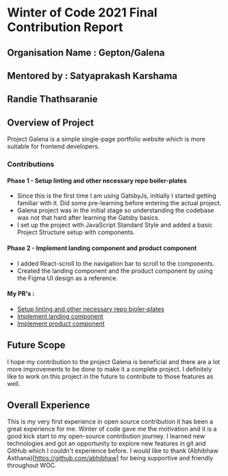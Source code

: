 # Winter of Code 2021 Final Contribution Report

## Organisation Name : Gepton/Galena
## Mentored by : Satyaprakash Karshama
## Randie Thathsaranie

## Overview of Project
Project Galena is a simple single-page portfolio website which is more suitable for frontend developers.
### Contributions

#### Phase 1 - Setup linting and other necessary repo boiler-plates
- Since this is the first time I am using GatsbyJs, initially I started getting familiar with it. Did some pre-learning before entering the actual project.
- Galena project was in the initial stage so understanding the codebase was not that hard after learning the Gatsby basics.
- I set up the project with JavaScript Standard Style and added a basic Project Structure setup with components.

#### Phase 2 - Implement landing component and product component
- I added React-scroll to the navigation bar to scroll to the components.
- Created the landing component and the product component by using the Figma UI design as a reference.

#### My PR's :
- [Setup linting and other necessary repo bioler-plates](https://github.com/GEPTON-INFOTECH/galena/pull/4)
- [Implement landing component](https://github.com/GEPTON-INFOTECH/galena/pull/11)
- [Implement product component](https://github.com/GEPTON-INFOTECH/galena/pull/12)

## Future Scope 
I hope my contribution to the project Galena is beneficial and there are a lot more improvements to be done to make it a complete project. I definitely like to work on this project in the future to contribute to those features as well. 

## Overall Experience
This is my very first experience in open source contribution it has been a great experience for me. Winter of code gave me the motivation and it is a good kick start to my open-source contribution journey. I learned new technologies and got an opportunity to explore new features in git and GitHub which I couldn't experience before. I would like to thank (Abhibhaw Asthana)[https://github.com/abhibhaw] for being supportive and friendly throughout WOC.

